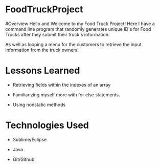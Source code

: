 # FoodTruckProject

#Overview
Hello and Welcome to my Food Truck Project! Here I have a command line program that randomly generates unique ID's for Food Trucks after they submit their truck's information. 

As well as looping a menu for the customers to retrieve the input information from the truck owners!


# Lessons Learned
- Retrieving fields within the indexes of an array

- Familiarizing myself more with for else statements.

- Using nonstatic methods

# Technologies Used
- Sublime/Eclipse

- Java

- Git/Github